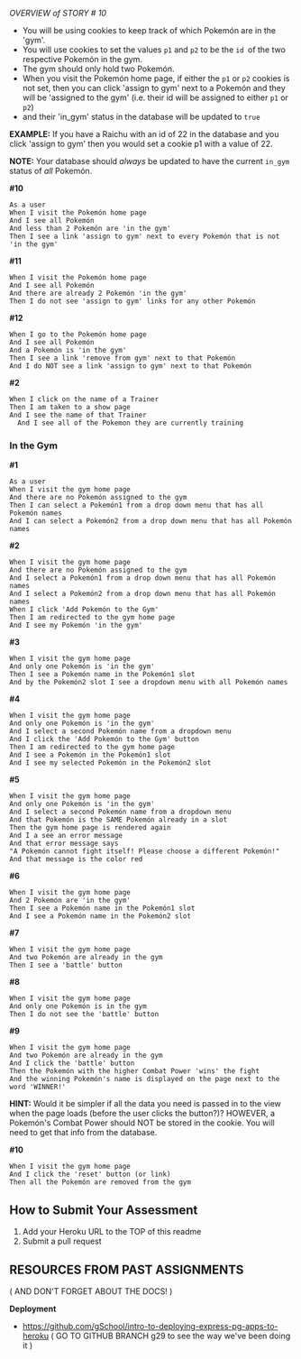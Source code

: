 <!-- ![](https://github.com/gSchool/pokemon-node/blob/master/public/images/pokemon-logo.png)

### Important note before starting:
The styling in the views index file needs to be copy pasted to the other files you make throughout the project to keep it consistent. If you want to do it with ejs layouts that's also a option.

## WELCOME to the Q2 Assessment!



Move deliberately and methodically through the stories provided below.

__Stay calm and code on!__

## Assessment Overview

**Pokemón Node** is an app where a user can manage trainers and their corresponding
Pokemón to battle in a gym. Users should be able to CREATE, READ, UPDATE, and DELETE Pokemón,
as well as assign Pokemón to the gym (details below).

Your app should look at _least_ as good as the wireframes, preferably better.

If you want to use session variables instead of cookies, that is fine.

Your app should use `pg` and `knex`, and your schema should be built
using `migrations`.

Your app should be deployed to Heroku.

## INSTRUCTIONS:

```
Fork and clone this repo
cd into repo
npm install
nodemon
```

* You'll need to create a database called `pokemon-node`
* Write a migration for the pokemon database that creates two tables:
  * pokemon
  * trainers.

### Use the following information to build your migrations (schema):

__trainers__

* id (auto increment)
* name (string)

__pokemon__

* id (auto increment)
* name (string)
* trainer_id (integer)
* cp (integer)  __=>__ cp stands for combat power
* in_gym (boolean)

__After you run your migrations, seed the database by running:__

```
knex seed:run
```

* Inspect your database tables to make sure that you now have trainers and pokemon
* Follow the stories below.


# Use the following Gherkin (User) stories to guide your development:

__You should git add, commit, push, and deploy to Heroku after each story is completed__

### Pokemón and Pokemón CRUD

__#1__

```
As a user
When I go to the root route '/'
Then I am redirected to `/pokemon`
```

__#2__

```
As a user
When I visit /pokemon
Then I see a button to 'Add a New Pokemon'
```

__#3__

```
When I click the 'Add a New Pokemon' button
Then I see a form to add a new Pokemon
```

__#4__

```
When I submit the form to add a new Pokemon
Then I am redirected to the Pokemon home page
And I see my new Pokemon listed
```

__#5__

```
When I visit '/pokemon'
Then I see a list of all Pokemón and their properties
And I see a link to DELETE
And I see a link to EDIT
``` -->

<!-- __#6__

```
When I visit the Pokemón home page
And I see all Pokemón
When I click on a Pokemón name
Then I am taken to a show page
And I see all the properties for that Pokemón
And I see the name of that Pokemón's trainer
```
__wireframe not shown, implement your own ideas.__

__#7__

Trainers can acquire Pokemón that will belong exclusively to them.
One trainer can have many Pokemón, but each Pokemón belongs to only one trainer. -->
<!--
```
When I visit the Pokemón home page
And I see all Pokemón
And I click the 'EDIT' link for a Pokemón
Then I am taken to a form
And the form is prefilled with information for that Pokemón
And I see the name of that Pokemón's trainer
And that name is in a drop down menu that also has the names of all the other trainers
``` -->

<!-- __#8__

```
When I submit an edit form for a Pokemón
Then I am redirected to the show page for that Pokemón
And I see all new details for my updated Pokemón
```

__#9__

```
When I visit the Pokemón home page
And I see all Pokemón
And I click the 'DELETE' link for a Pokemón
Then I am redirected to the Pokemón home page
And that Pokemón is no longer listed
``` -->


_OVERVIEW of STORY # 10_

* You will be using cookies to keep track of which Pokemón are in the 'gym'.
* You will use cookies to set the values `p1` and `p2` to be the `id `of the two
respective Pokemón in the gym.
* The gym should only hold two Pokemón.
* When you visit the Pokemón home page, if either the `p1` or `p2` cookies is not set,
then you can click 'assign to gym' next to a Pokemón and they will be
'assigned to the gym' (i.e. their id will be assigned to either `p1` or `p2`)
* and their 'in_gym' status in the database will be updated to `true`

__EXAMPLE:__ If you have a Raichu with an id of 22 in the database and you click
'assign to gym' then you would set a cookie p1 with a value of 22.


__NOTE:__ Your database should _always_ be updated to have the current `in_gym`
status of _all_ Pokemón.

__#10__

```
As a user
When I visit the Pokemón home page
And I see all Pokemón
And less than 2 Pokemón are 'in the gym'
Then I see a link 'assign to gym' next to every Pokemón that is not 'in the gym'
```

__#11__

```
When I visit the Pokemón home page
And I see all Pokemón
And there are already 2 Pokemón 'in the gym'
Then I do not see 'assign to gym' links for any other Pokemón
```
__#12__

```
When I go to the Pokemón home page
And I see all Pokemón
And a Pokemón is 'in the gym'
Then I see a link 'remove from gym' next to that Pokemón
And I do NOT see a link 'assign to gym' next to that Pokemón
```

<!-- ### Trainers

__#1__

```
As a user
When I visit /trainers
Then I see a list of all Trainers
``` -->

__#2__

```
When I click on the name of a Trainer
Then I am taken to a show page
And I see the name of that Trainer
  And I see all of the Pokemon they are currently training
```

### In the Gym

__#1__

```
As a user
When I visit the gym home page
And there are no Pokemón assigned to the gym
Then I can select a Pokemón1 from a drop down menu that has all Pokemón names
And I can select a Pokemón2 from a drop down menu that has all Pokemón names
```

__#2__

```
When I visit the gym home page
And there are no Pokemón assigned to the gym
And I select a Pokemón1 from a drop down menu that has all Pokemón names
And I select a Pokemón2 from a drop down menu that has all Pokemón names
When I click 'Add Pokemón to the Gym'
Then I am redirected to the gym home page
And I see my Pokemón 'in the gym'
```

__#3__

```
When I visit the gym home page
And only one Pokemón is 'in the gym'
Then I see a Pokemón name in the Pokemón1 slot
And by the Pokemón2 slot I see a dropdown menu with all Pokemón names
```

__#4__

```
When I visit the gym home page
And only one Pokemón is 'in the gym'
And I select a second Pokemón name from a dropdown menu
And I click the 'Add Pokemón to the Gym' button
Then I am redirected to the gym home page
And I see a Pokemón in the Pokemón1 slot
And I see my selected Pokemón in the Pokemón2 slot
```

__#5__

```
When I visit the gym home page
And only one Pokemón is 'in the gym'
And I select a second Pokemón name from a dropdown menu
And that Pokemón is the SAME Pokemón already in a slot
Then the gym home page is rendered again
And I a see an error message
And that error message says
"A Pokemón cannot fight itself! Please choose a different Pokemón!"
And that message is the color red
```

__#6__

```
When I visit the gym home page
And 2 Pokemón are 'in the gym'
Then I see a Pokemón name in the Pokemón1 slot
And I see a Pokemón name in the Pokemón2 slot
```

__#7__

```
When I visit the gym home page
And two Pokemón are already in the gym
Then I see a 'battle' button
```

__#8__

```
When I visit the gym home page
And only one Pokemón is in the gym
Then I do not see the 'battle' button
```

__#9__

```
When I visit the gym home page
And two Pokemón are already in the gym
And I click the 'battle' button
Then the Pokemón with the higher Combat Power 'wins' the fight
And the winning Pokemón's name is displayed on the page next to the word 'WINNER!'
```
__HINT:__ Would it be simpler if all the data you need is passed in to the view
when the page loads (before the user clicks the button?)? HOWEVER, a Pokemón's
Combat Power should NOT be stored in the cookie. You will need to get that info
from the database.

__#10__

```
When I visit the gym home page
And I click the 'reset' button (or link)
Then all the Pokemón are removed from the gym
```



## How to Submit Your Assessment

1. Add your Heroku URL to the TOP of this readme
2. Submit a pull request

## RESOURCES FROM PAST ASSIGNMENTS
( AND DON'T FORGET ABOUT THE DOCS! )

__Deployment__
* https://github.com/gSchool/intro-to-deploying-express-pg-apps-to-heroku
( GO TO GITHUB BRANCH g29 to see the way we've been doing it )
